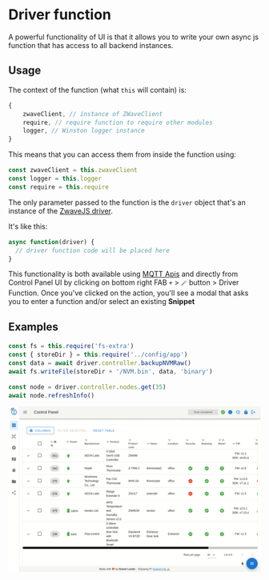 # Driver function

A powerful functionality of UI is that it allows you to write your own async js function that has access to all backend instances.

## Usage

The context of the function (what `this` will contain) is:

```js
{
    zwaveClient, // instance of ZWaveClient
    require, // require function to require other modules
    logger, // Winston logger instance
}
```

This means that you can access them from inside the function using:

```js
const zwaveClient = this.zwaveClient
const logger = this.logger
const require = this.require
```

The only parameter passed to the function is the `driver` object that's an instance of the [ZwaveJS driver](https://zwave-js.github.io/node-zwave-js/#/api/driver).

It's like this:

```js
async function(driver) {
  // driver function code will be placed here
}
```

This functionality is both available using [MQTT Apis](/guide/mqtt?id=apis) and directly from Control Panel UI by clicking on bottom right FAB `+` > `🪄` button > Driver Function. Once you've clicked on the action, you'll see a modal that asks you to enter a function and/or select an existing **Snippet**

## Examples

```js
const fs = this.require('fs-extra')
const { storeDir } = this.require('../config/app')
const data = await driver.controller.backupNVMRaw()
await fs.writeFile(storeDir + '/NVM.bin', data, 'binary')
```

```js
const node = driver.controller.nodes.get(35)
await node.refreshInfo()
```

![Driver function](../_images/snippets.gif)
